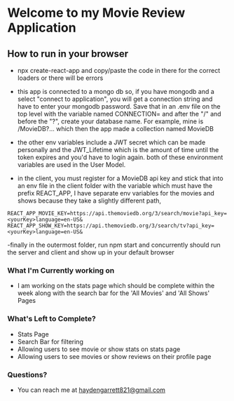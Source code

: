 # Welcome to my Movie Review Application

## How to run in your browser

- npx create-react-app and copy/paste the code in there for the correct loaders or there will be errors

- this app is connected to a mongo db so, if you have mongodb and a select "connect to application", you will get a connection string and have to enter your mongodb password. Save that in an .env file on the top level with the variable named CONNECTION= and after the "/" and before the "?", create your database name. For example, mine is /MovieDB?... which then the app made a collection named MovieDB

- the other env variables include a JWT secret which can be made personally and the JWT_Lifetime which is the amount of time until the token expires and you'd have to login again. both of these environment variables are used in the User Model.

- in the client, you must register for a MovieDB api key and stick that into an env file in the client folder with the variable which must have the prefix REACT_APP, I have separate env variables for the movies and shows because they take a slightly different path,

```
REACT_APP_MOVIE_KEY=https://api.themoviedb.org/3/search/movie?api_key=<yourKey>language=en-US&
REACT_APP_SHOW_KEY=https://api.themoviedb.org/3/search/tv?api_key=<yourKey>language=en-US&
```

-finally in the outermost folder, run npm start and concurrently should run the server and client and show up in your default browser

### What I'm Currently working on

- I am working on the stats page which should be complete within the week along with the search bar for the 'All Movies' and 'All Shows' Pages

### What's Left to Complete?

 - Stats Page
 - Search Bar for filtering 
 - Allowing users to see movie or show stats on stats page 
 - Allowing users to see movies or show reviews on their profile page

### Questions?

- You can reach me at haydengarrett821@gmail.com
